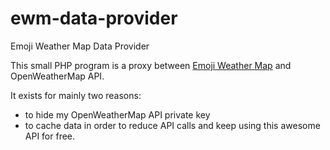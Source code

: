 # ewm-data-provider
Emoji Weather Map Data Provider

This small PHP program is a proxy between [Emoji Weather Map](https://github.com/ganoninc/emojis-weather-map) and OpenWeatherMap API. 

It exists for mainly two reasons:
* to hide my OpenWeatherMap API private key
* to cache data in order to reduce API calls and keep using this awesome API for free.
